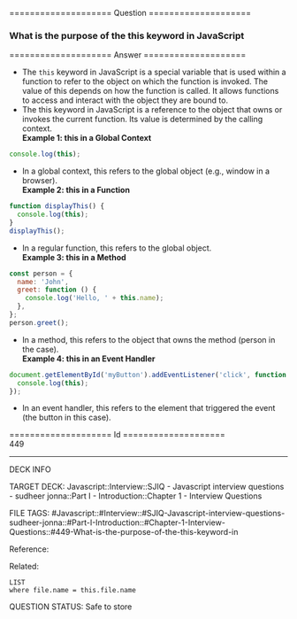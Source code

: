 ==================== Question ====================  

### What is the purpose of the this keyword in JavaScript  

==================== Answer ====================  

- The `this` keyword in JavaScript is a special variable that is used within a
  function to refer to the object on which the function is invoked. The value of
  this depends on how the function is called. It allows functions to access and
  interact with the object they are bound to.
- The this keyword in JavaScript is a reference to the object that owns or
  invokes the current function. Its value is determined by the calling
  context.  
  **Example 1: this in a Global Context**

```javascript
console.log(this);
```

- In a global context, this refers to the global object (e.g., window in a
  browser).  
  **Example 2: this in a Function**

```javascript
function displayThis() {
  console.log(this);
}
displayThis();
```

- In a regular function, this refers to the global object.  
  **Example 3: this in a Method**

```javascript
const person = {
  name: 'John',
  greet: function () {
    console.log('Hello, ' + this.name);
  },
};
person.greet();
```

- In a method, this refers to the object that owns the method (person in the
  case).  
  **Example 4: this in an Event Handler**

```javascript
document.getElementById('myButton').addEventListener('click', function () {
  console.log(this);
});
```

- In an event handler, this refers to the element that triggered the event (the
  button in this case).

==================== Id ====================  
449

---

DECK INFO

TARGET DECK: Javascript::Interview::SJIQ - Javascript interview questions - sudheer jonna::Part I - Introduction::Chapter 1 - Interview Questions

FILE TAGS: #Javascript::#Interview::#SJIQ-Javascript-interview-questions-sudheer-jonna::#Part-I-Introduction::#Chapter-1-Interview-Questions::#449-What-is-the-purpose-of-the-this-keyword-in

Reference:

Related:

```dataview
LIST
where file.name = this.file.name
```

QUESTION STATUS: Safe to store
